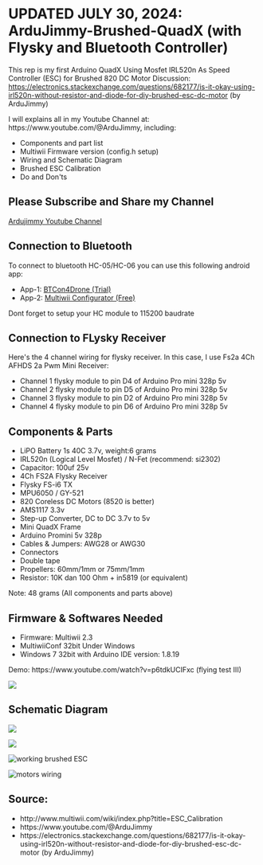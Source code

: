 # UPDATED JULY 30, 2024: ArduJimmy-Brushed-QuadX (with Flysky and Bluetooth Controller)
This rep is my first Arduino QuadX Using Mosfet IRL520n As Speed Controller (ESC) for Brushed 820 DC Motor
Discussion:
https://electronics.stackexchange.com/questions/682177/is-it-okay-using-irl520n-without-resistor-and-diode-for-diy-brushed-esc-dc-motor (by ArduJimmy)
<p>
  I will explains all in my Youtube Channel at: https://www.youtube.com/@ArduJimmy, including:
  <ul>
    <li>Components and part list</li>
    <li>Multiwii Firmware version (config.h setup)</li>
    <li>Wiring and Schematic Diagram</li>
    <li>Brushed ESC Calibration</li>
    <li>Do and Don'ts</li>
  </ul>
</p>

<h2>Please Subscribe and Share my Channel</h2>
<p>
  <a href="https://www.youtube.com/@ardujimmy target="_blank" title="Ardujimmy Channel on YOUTUBE">Ardujimmy Youtube Channel</a>
</p>
<h2>Connection to Bluetooth</h2>
<p>To connect to bluetooth HC-05/HC-06 you can use this following android app:
<ul>
  <li>App-1: <a href="https://github.com/ArduJimmy/ArduJimmy-Brushed-QuadX-With-Flysky/blob/main/com-pinggusoft-btcon-22.zip">BTCon4Drone (Trial)</a></li>
  <li>App-2: <a href="https://github.com/ArduJimmy/ArduJimmy-Brushed-QuadX-With-Flysky/blob/main/multiwii-configurator.zip">Multiwii Configurator (Free)</a></li>
</ul>
</p>

<p>Dont forget to setup your HC module to 115200 baudrate</p>

<h2>Connection to FLysky Receiver</h2>
<p>Here's the 4 channel wiring for flysky receiver. In this case, I use Fs2a 4Ch AFHDS 2a Pwm Mini Receiver:</p>
<ul>
  <li>Channel 1 flysky module to pin D4 of Arduino Pro mini 328p 5v</li>
  <li>Channel 2 flysky module to pin D5 of Arduino Pro mini 328p 5v</li>
  <li>Channel 3 flysky module to pin D2 of Arduino Pro mini 328p 5v</li>
  <li>Channel 4 flysky module to pin D6 of Arduino Pro mini 328p 5v</li>
</ul>

<h2>Components & Parts</h2>
<ul>
  <li>LiPO Battery 1s 40C 3.7v, weight:6 grams</li>
  <li>IRL520n (Logical Level Mosfet) / N-Fet (recommend: si2302)</li>
  <li>Capacitor: 100uf 25v</li>
  <li>4Ch FS2A Flysky Receiver</li>
  <li>Flysky FS-i6 TX</i>
  <li>MPU6050 / GY-521</li>
  <li>820 Coreless DC Motors (8520 is better)</li>
  <li>AMS1117 3.3v</li>
  <li>Step-up Converter, DC to DC 3.7v to 5v</li>
  <li>Mini QuadX Frame</li>
  <li>Arduino Promini 5v 328p</li>
  <li>Cables & Jumpers: AWG28 or AWG30</li>
  <li>Connectors</li>
  <li>Double tape</li>
  <li>Propellers: 60mm/1mm or 75mm/1mm</li>
  <li>Resistor: 10K dan 100 Ohm + in5819 (or equivalent)</li>
</ul>
<p>Note: 48 grams (All components and parts above)</p>

<h2>Firmware & Softwares Needed</h2>
<ul>
  <li>Firmware: Multiwii 2.3</li>
  <li>MultiwiiConf 32bit Under Windows</li>
  <li>Windows 7 32bit with Arduino IDE version: 1.8.19</li>
</ul>
<p>
Demo: https://www.youtube.com/watch?v=p6tdkUCIFxc (flying test III)
</p>

<p><img src="https://github.com/ArduJimmy/ArduJimmy-Brushed-QuadX-With-Flysky/blob/main/si2302%20mosfet.jpeg"/></p>

<h2>Schematic Diagram</h2>
<p>
  <img src="https://i.stack.imgur.com/xzKUP.png"/>
</p>
<p>
  <img src="https://github.com/ArduJimmy/ArduJimmy-Brushed-QuadX/blob/main/P_20230920_200328_vHDR_Auto.jpg"/>
</p>

<p>
  <img src="https://github.com/ArduJimmy/ArduJimmy-Brushed-QuadX-With-Flysky/blob/main/wiring-brushed-drone-by-ardujimmy.png" alt="working brushed ESC"/>
</p>
  <p><img src="https://github.com/ArduJimmy/ArduJimmy-Brushed-QuadX-With-Flysky/blob/main/motors-wiring.png" alt="motors wiring"/></p>
<h2>Source:</h2>
<ul>
  <li>http://www.multiwii.com/wiki/index.php?title=ESC_Calibration</li>
  <li>https://www.youtube.com/@ArduJimmy</li>
  <li>https://electronics.stackexchange.com/questions/682177/is-it-okay-using-irl520n-without-resistor-and-diode-for-diy-brushed-esc-dc-motor (by ArduJimmy)</li>
</ul>
